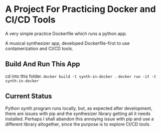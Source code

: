 # A Project For Practicing Docker and CI/CD Tools
A very simple practice Dockerfile which runs a python app.

A musical synthesizer app, developed Dockerfile-first to use containerization and CI/CD tools.

## Build And Run This App

cd into this folder.
`docker build -t synth-in-docker .`
`docker run -it -t synth-in-docker`

## Current Status

Python synth program runs locally, but, as expected after development, there are issues with pip and the synthesizer library getting all it needs installed.  Perhaps I shall abandon this annoying issue with pip and use a different library altogether, since the purpose is to explore CI/CD tools.
